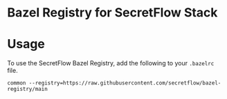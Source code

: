Bazel Registry for SecretFlow Stack
===================================


# Usage

To use the SecretFlow Bazel Registry, add the following to your `.bazelrc` file.

```
common --registry=https://raw.githubusercontent.com/secretflow/bazel-registry/main
```



